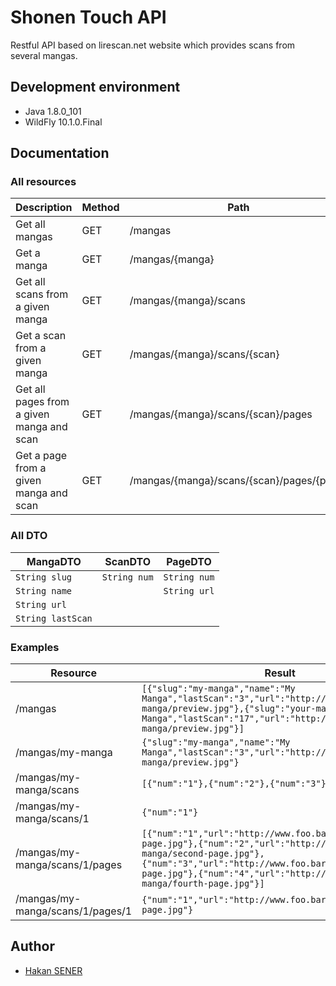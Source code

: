 # Shonen Touch API
Restful API based on lirescan.net website which provides scans from several mangas.

## Development environment
* Java 1.8.0_101
* WildFly 10.1.0.Final

## Documentation
### All resources
| Description | Method | Path | Result |
| -- | -- | -- | -- |
| Get all mangas | GET | /mangas | List\<MangaDTO\> |
| Get a manga | GET | /mangas/{manga} | MangaDTO |
| Get all scans from a given manga | GET | /mangas/{manga}/scans | List\<ScanDTO\> |
| Get a scan from a given manga | GET | /mangas/{manga}/scans/{scan} | ScanDTO |
| Get all pages from a given manga and scan | GET | /mangas/{manga}/scans/{scan}/pages | List\<PageDTO\> |
| Get a page from a given manga and scan | GET | /mangas/{manga}/scans/{scan}/pages/{page} | PageDTO |

### All DTO
| MangaDTO | ScanDTO | PageDTO |
| -- | -- | -- |
| ```String slug``` | ```String num``` | ```String num``` |
| ```String name``` |  | ```String url``` |
| ```String url``` |  |  |
| ```String lastScan``` |  |  |

### Examples
| Resource | Result |
| -- | -- |
| /mangas | ```[{"slug":"my-manga","name":"My Manga","lastScan":"3","url":"http://www.foo.bar/my-manga/preview.jpg"},{"slug":"your-manga","name":"Your Manga","lastScan":"17","url":"http://www.foo.bar/your-manga/preview.jpg"}]``` |
| /mangas/my-manga | ```{"slug":"my-manga","name":"My Manga","lastScan":"3","url":"http://www.foo.bar/my-manga/preview.jpg"}``` |
| /mangas/my-manga/scans | ```[{"num":"1"},{"num":"2"},{"num":"3"}]``` |
| /mangas/my-manga/scans/1 | ```{"num":"1"}``` |
| /mangas/my-manga/scans/1/pages | ```[{"num":"1","url":"http://www.foo.bar/my-manga/first-page.jpg"},{"num":"2","url":"http://www.foo.bar/my-manga/second-page.jpg"},{"num":"3","url":"http://www.foo.bar/my-manga/third-page.jpg"},{"num":"4","url":"http://www.foo.bar/my-manga/fourth-page.jpg"}]``` |
| /mangas/my-manga/scans/1/pages/1 | ```{"num":"1","url":"http://www.foo.bar/my-manga/first-page.jpg"}``` |

## Author
* [Hakan SENER](https://senerh.github.io/)
